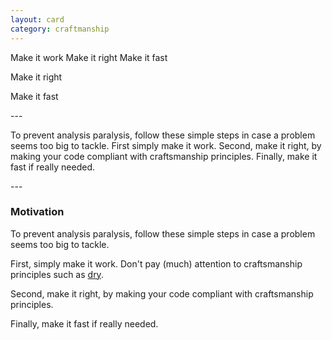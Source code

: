 ```yaml
---
layout: card
category: craftmanship
---
```

Make it work Make it right Make it fast
<p>Make it right</p>
<p>Make it fast</p>
---
<p>
        To prevent analysis paralysis, follow these simple steps in
        case a problem seems too big to tackle. First simply make it
        work. Second, make it right, by making your code compliant
        with craftsmanship principles. Finally, make it fast if really
        needed.
      </p>
---

### Motivation

To prevent analysis paralysis, follow these simple steps in case a problem seems too big to tackle.

First, simply make it work. Don't pay (much) attention to craftsmanship principles such as [dry](dry-principle).

Second, make it right, by making your code compliant with craftsmanship principles.

Finally, make it fast if really needed.


